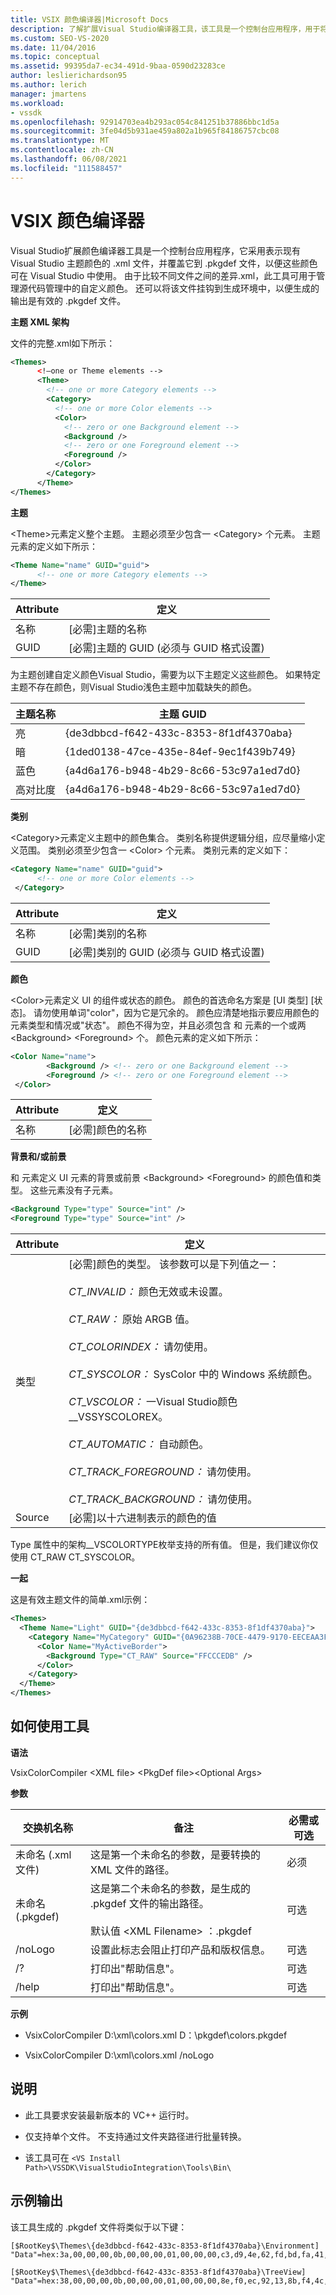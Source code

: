 ```yaml
---
title: VSIX 颜色编译器|Microsoft Docs
description: 了解扩展Visual Studio编译器工具，该工具是一个控制台应用程序，用于将主题Visual Studio颜色覆盖到 .pkgdef 文件中。
ms.custom: SEO-VS-2020
ms.date: 11/04/2016
ms.topic: conceptual
ms.assetid: 99395da7-ec34-491d-9baa-0590d23283ce
author: leslierichardson95
ms.author: lerich
manager: jmartens
ms.workload:
- vssdk
ms.openlocfilehash: 92914703ea4b293ac054c841251b37886bbc1d5a
ms.sourcegitcommit: 3fe04d5b931ae459a802a1b965f84186757cbc08
ms.translationtype: MT
ms.contentlocale: zh-CN
ms.lasthandoff: 06/08/2021
ms.locfileid: "111588457"
---
```

# <a name="vsix-color-compiler"></a>VSIX 颜色编译器
Visual Studio扩展颜色编译器工具是一个控制台应用程序，它采用表示现有 Visual Studio 主题颜色的 .xml 文件，并覆盖它到 .pkgdef 文件，以便这些颜色可在 Visual Studio 中使用。 由于比较不同文件之间的差异.xml，此工具可用于管理源代码管理中的自定义颜色。 还可以将该文件挂钩到生成环境中，以便生成的输出是有效的 .pkgdef 文件。

 **主题 XML 架构**

 文件的完整.xml如下所示：

```xml
<Themes>
      <!—one or Theme elements -->
      <Theme>
        <!-- one or more Category elements -->
        <Category>
          <!-- one or more Color elements -->
          <Color>
            <!-- zero or one Background element -->
            <Background />
            <!-- zero or one Foreground element -->
            <Foreground />
          </Color>
        </Category>
      </Theme>
</Themes>
```

 **主题**

 \<Theme>元素定义整个主题。 主题必须至少包含一 \<Category> 个元素。 主题元素的定义如下所示：

```xml
<Theme Name="name" GUID="guid">
      <!-- one or more Category elements -->
</Theme>
```

|**Attribute**|**定义**|
|-|-|
|名称|[必需]主题的名称|
|GUID|[必需]主题的 GUID (必须与 GUID 格式设置) |

 为主题创建自定义颜色Visual Studio，需要为以下主题定义这些颜色。 如果特定主题不存在颜色，则Visual Studio浅色主题中加载缺失的颜色。

|**主题名称**|**主题 GUID**|
|-|-|
|亮|{de3dbbcd-f642-433c-8353-8f1df4370aba}|
|暗|{1ded0138-47ce-435e-84ef-9ec1f439b749}|
|蓝色|{a4d6a176-b948-4b29-8c66-53c97a1ed7d0}|
|高对比度|{a4d6a176-b948-4b29-8c66-53c97a1ed7d0}|

 **类别**

 \<Category>元素定义主题中的颜色集合。 类别名称提供逻辑分组，应尽量缩小定义范围。 类别必须至少包含一 \<Color> 个元素。 类别元素的定义如下：

```xml
<Category Name="name" GUID="guid">
      <!-- one or more Color elements -->
 </Category>
```

|**Attribute**|**定义**|
|-|-|
|名称|[必需]类别的名称|
|GUID|[必需]类别的 GUID (必须与 GUID 格式设置) |

 **颜色**

 \<Color>元素定义 UI 的组件或状态的颜色。 颜色的首选命名方案是 [UI 类型] [状态]。 请勿使用单词"color"，因为它是冗余的。 颜色应清楚地指示要应用颜色的元素类型和情况或"状态"。 颜色不得为空，并且必须包含 和 元素的一个或两 \<Background> \<Foreground> 个。 颜色元素的定义如下所示：

```xml
<Color Name="name">
        <Background /> <!-- zero or one Background element -->
        <Foreground /> <!-- zero or one Foreground element -->
 </Color>
```

|**Attribute**|**定义**|
|-|-|
|名称|[必需]颜色的名称|

 **背景和/或前景**

 和 元素定义 UI 元素的背景或前景 \<Background> \<Foreground> 的颜色值和类型。 这些元素没有子元素。

```xml
<Background Type="type" Source="int" />
<Foreground Type="type" Source="int" />
```

|**Attribute**|**定义**|
|-|-|
|类型|[必需]颜色的类型。 该参数可以是下列值之一：<br /><br /> *CT_INVALID：* 颜色无效或未设置。<br /><br /> *CT_RAW：* 原始 ARGB 值。<br /><br /> *CT_COLORINDEX：* 请勿使用。<br /><br /> *CT_SYSCOLOR：* SysColor 中的 Windows 系统颜色。<br /><br /> *CT_VSCOLOR：* 一Visual Studio颜色__VSSYSCOLOREX。<br /><br /> *CT_AUTOMATIC：* 自动颜色。<br /><br /> *CT_TRACK_FOREGROUND：* 请勿使用。<br /><br /> *CT_TRACK_BACKGROUND：* 请勿使用。|
|Source|[必需]以十六进制表示的颜色的值|

 Type 属性中的架构__VSCOLORTYPE枚举支持的所有值。 但是，我们建议你仅使用 CT_RAW CT_SYSCOLOR。

 **一起**

 这是有效主题文件的简单.xml示例：

```xml
<Themes>
  <Theme Name="Light" GUID="{de3dbbcd-f642-433c-8353-8f1df4370aba}">
    <Category Name="MyCategory" GUID="{0A96238B-70CE-4479-9170-EECEAA3FCD58}">
      <Color Name="MyActiveBorder">
        <Background Type="CT_RAW" Source="FFCCCEDB" />
      </Color>
    </Category>
  </Theme>
</Themes>
```

## <a name="how-to-use-the-tool"></a>如何使用工具
 **语法**

 VsixColorCompiler \<XML file> \<PkgDef file>\<Optional Args>

 **参数**

|**交换机名称**|**备注**|**必需或可选**|
|-|-|-|
|未命名 (.xml文件) |这是第一个未命名的参数，是要转换的 XML 文件的路径。|必须|
|未命名 (.pkgdef) |这是第二个未命名的参数，是生成的 .pkgdef 文件的输出路径。<br /><br /> 默认值 \<XML Filename> ：.pkgdef|可选|
|/noLogo|设置此标志会阻止打印产品和版权信息。|可选|
|/?|打印出"帮助信息"。|可选|
|/help|打印出"帮助信息"。|可选|

 **示例**

- VsixColorCompiler D:\xml\colors.xml D：\pkgdef\colors.pkgdef

- VsixColorCompiler D:\xml\colors.xml /noLogo

## <a name="notes"></a>说明

- 此工具要求安装最新版本的 VC++ 运行时。

- 仅支持单个文件。 不支持通过文件夹路径进行批量转换。

- 该工具可在 `<VS Install Path>\VSSDK\VisualStudioIntegration\Tools\Bin\`

## <a name="sample-output"></a>示例输出
 该工具生成的 .pkgdef 文件将类似于以下键：

```
[$RootKey$\Themes\{de3dbbcd-f642-433c-8353-8f1df4370aba}\Environment]
"Data"=hex:3a,00,00,00,0b,00,00,00,01,00,00,00,c3,d9,4e,62,fd,bd,fa,41,96,c3,7c,82,4e,a3,2e,3d,01,00,00,00,0c,00,00,00,41,63,74,69,76,65,42,6f,72,64,65,72,01,cc,ce,db,ff,01,33,31,24,ff

[$RootKey$\Themes\{de3dbbcd-f642-433c-8353-8f1df4370aba}\TreeView]
"Data"=hex:38,00,00,00,0b,00,00,00,01,00,00,00,8e,f0,ec,92,13,8b,f4,4c,99,e9,ae,26,92,38,21,85,01,00,00,00,0a,00,00,00,42,61,63,6b,67,72,6f,75,6e,64,01,f5,f5,f5,ff,01,1e,1e,1e,ff
```
